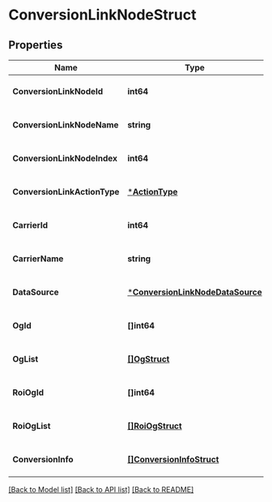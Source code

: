 # ConversionLinkNodeStruct

## Properties
Name | Type | Description | Notes
------------ | ------------- | ------------- | -------------
**ConversionLinkNodeId** | **int64** |  | [optional] [default to null]
**ConversionLinkNodeName** | **string** |  | [optional] [default to null]
**ConversionLinkNodeIndex** | **int64** |  | [optional] [default to null]
**ConversionLinkActionType** | [***ActionType**](ActionType.md) |  | [optional] [default to null]
**CarrierId** | **int64** |  | [optional] [default to null]
**CarrierName** | **string** |  | [optional] [default to null]
**DataSource** | [***ConversionLinkNodeDataSource**](ConversionLinkNodeDataSource.md) |  | [optional] [default to null]
**OgId** | **[]int64** |  | [optional] [default to null]
**OgList** | [**[]OgStruct**](og_struct.md) |  | [optional] [default to null]
**RoiOgId** | **[]int64** |  | [optional] [default to null]
**RoiOgList** | [**[]RoiOgStruct**](roi_og_struct.md) |  | [optional] [default to null]
**ConversionInfo** | [**[]ConversionInfoStruct**](conversion_info_struct.md) |  | [optional] [default to null]

[[Back to Model list]](../README.md#documentation-for-models) [[Back to API list]](../README.md#documentation-for-api-endpoints) [[Back to README]](../README.md)


